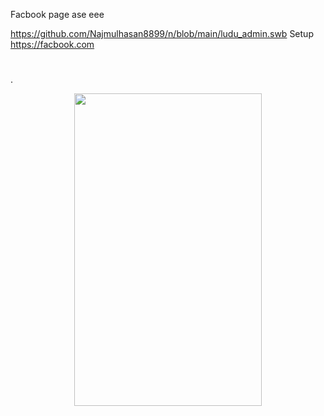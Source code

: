 Facbook page ase eee

https://github.com/Najmulhasan8899/n/blob/main/ludu_admin.swb
Setup 
https://facbook.com

#

.   <p align="center">
<img src='SS/Screenshot_20220819-145308.png' style="height:500px;width:300px;" >
</p>